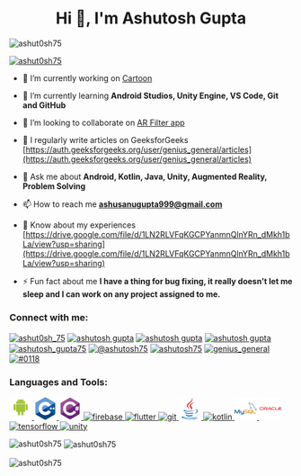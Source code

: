 <h1 align="center">Hi 👋, I'm Ashutosh Gupta</h1>
<p align="left"> <img src="https://komarev.com/ghpvc/?username=ashut0sh75&label=Profile%20views&color=0e75b6&style=flat" alt="ashut0sh75" /> </p>

<p align="left"> <a href="https://github.com/ryo-ma/github-profile-trophy"><img src="https://github-profile-trophy.vercel.app/?username=ashut0sh75" alt="ashut0sh75" /></a> </p>

- 🔭 I’m currently working on [Cartoon](https://github.com/ashut0sh75/Cartoon)

- 🌱 I’m currently learning **Android Studios, Unity Engine, VS Code, Git and GitHub**

- 👯 I’m looking to collaborate on [AR Filter app](https://github.com/ashut0sh75/AR-Filter-app)

- 📝 I regularly write articles on GeeksforGeeks [https://auth.geeksforgeeks.org/user/genius_general/articles](https://auth.geeksforgeeks.org/user/genius_general/articles)

- 💬 Ask me about **Android, Kotlin, Java, Unity, Augmented Reality, Problem Solving**

- 📫 How to reach me **ashusanugupta999@gmail.com**

- 📄 Know about my experiences [https://drive.google.com/file/d/1LN2RLVFqKGCPYanmnQlnYRn_dMkh1bLa/view?usp=sharing](https://drive.google.com/file/d/1LN2RLVFqKGCPYanmnQlnYRn_dMkh1bLa/view?usp=sharing)

- ⚡ Fun fact about me **I have a thing for bug fixing, it really doesn't let me sleep and I can work on any project assigned to me.**

<h3 align="left">Connect with me:</h3>
<p align="left">
<a href="https://twitter.com/ashut0sh_75" target="blank"><img align="center" src="https://raw.githubusercontent.com/rahuldkjain/github-profile-readme-generator/master/src/images/icons/Social/twitter.svg" alt="ashut0sh_75" height="30" width="40" /></a>
<a href="https://linkedin.com/in/ashutosh gupta" target="blank"><img align="center" src="https://raw.githubusercontent.com/rahuldkjain/github-profile-readme-generator/master/src/images/icons/Social/linked-in-alt.svg" alt="ashutosh gupta" height="30" width="40" /></a>
<a href="https://stackoverflow.com/users/ashutosh gupta" target="blank"><img align="center" src="https://raw.githubusercontent.com/rahuldkjain/github-profile-readme-generator/master/src/images/icons/Social/stack-overflow.svg" alt="ashutosh gupta" height="30" width="40" /></a>
<a href="https://fb.com/ashutosh gupta" target="blank"><img align="center" src="https://raw.githubusercontent.com/rahuldkjain/github-profile-readme-generator/master/src/images/icons/Social/facebook.svg" alt="ashutosh gupta" height="30" width="40" /></a>
<a href="https://instagram.com/ashutosh_gupta75" target="blank"><img align="center" src="https://raw.githubusercontent.com/rahuldkjain/github-profile-readme-generator/master/src/images/icons/Social/instagram.svg" alt="ashutosh_gupta75" height="30" width="40" /></a>
<a href="https://www.hackerrank.com/@ashutosh75" target="blank"><img align="center" src="https://raw.githubusercontent.com/rahuldkjain/github-profile-readme-generator/master/src/images/icons/Social/hackerrank.svg" alt="@ashutosh75" height="30" width="40" /></a>
<a href="https://www.leetcode.com/ashutosh75" target="blank"><img align="center" src="https://raw.githubusercontent.com/rahuldkjain/github-profile-readme-generator/master/src/images/icons/Social/leet-code.svg" alt="ashutosh75" height="30" width="40" /></a>
<a href="https://auth.geeksforgeeks.org/user/genius_general" target="blank"><img align="center" src="https://raw.githubusercontent.com/rahuldkjain/github-profile-readme-generator/master/src/images/icons/Social/geeks-for-geeks.svg" alt="genius_general" height="30" width="40" /></a>
<a href="https://discord.gg/#0118" target="blank"><img align="center" src="https://raw.githubusercontent.com/rahuldkjain/github-profile-readme-generator/master/src/images/icons/Social/discord.svg" alt="#0118" height="30" width="40" /></a>
</p>

<h3 align="left">Languages and Tools:</h3>
<p align="left"> <a href="https://developer.android.com" target="_blank" rel="noreferrer"> <img src="https://raw.githubusercontent.com/devicons/devicon/master/icons/android/android-original-wordmark.svg" alt="android" width="40" height="40"/> </a> <a href="https://www.w3schools.com/cpp/" target="_blank" rel="noreferrer"> <img src="https://raw.githubusercontent.com/devicons/devicon/master/icons/cplusplus/cplusplus-original.svg" alt="cplusplus" width="40" height="40"/> </a> <a href="https://www.w3schools.com/cs/" target="_blank" rel="noreferrer"> <img src="https://raw.githubusercontent.com/devicons/devicon/master/icons/csharp/csharp-original.svg" alt="csharp" width="40" height="40"/> </a> <a href="https://firebase.google.com/" target="_blank" rel="noreferrer"> <img src="https://www.vectorlogo.zone/logos/firebase/firebase-icon.svg" alt="firebase" width="40" height="40"/> </a> <a href="https://flutter.dev" target="_blank" rel="noreferrer"> <img src="https://www.vectorlogo.zone/logos/flutterio/flutterio-icon.svg" alt="flutter" width="40" height="40"/> </a> <a href="https://git-scm.com/" target="_blank" rel="noreferrer"> <img src="https://www.vectorlogo.zone/logos/git-scm/git-scm-icon.svg" alt="git" width="40" height="40"/> </a> <a href="https://www.java.com" target="_blank" rel="noreferrer"> <img src="https://raw.githubusercontent.com/devicons/devicon/master/icons/java/java-original.svg" alt="java" width="40" height="40"/> </a> <a href="https://kotlinlang.org" target="_blank" rel="noreferrer"> <img src="https://www.vectorlogo.zone/logos/kotlinlang/kotlinlang-icon.svg" alt="kotlin" width="40" height="40"/> </a> <a href="https://www.mysql.com/" target="_blank" rel="noreferrer"> <img src="https://raw.githubusercontent.com/devicons/devicon/master/icons/mysql/mysql-original-wordmark.svg" alt="mysql" width="40" height="40"/> </a> <a href="https://www.oracle.com/" target="_blank" rel="noreferrer"> <img src="https://raw.githubusercontent.com/devicons/devicon/master/icons/oracle/oracle-original.svg" alt="oracle" width="40" height="40"/> </a> <a href="https://www.tensorflow.org" target="_blank" rel="noreferrer"> <img src="https://www.vectorlogo.zone/logos/tensorflow/tensorflow-icon.svg" alt="tensorflow" width="40" height="40"/> </a> <a href="https://unity.com/" target="_blank" rel="noreferrer"> <img src="https://www.vectorlogo.zone/logos/unity3d/unity3d-icon.svg" alt="unity" width="40" height="40"/> </a> </p>

<p><img align="left" src="https://github-readme-stats.vercel.app/api/top-langs?username=ashut0sh75&show_icons=true&locale=en&layout=compact" alt="ashut0sh75" /></p>

<p>&nbsp;<img align="center" src="https://github-readme-stats.vercel.app/api?username=ashut0sh75&show_icons=true&locale=en" alt="ashut0sh75" /></p>

<p><img align="center" src="https://github-readme-streak-stats.herokuapp.com/?user=ashut0sh75&" alt="ashut0sh75" /></p>
